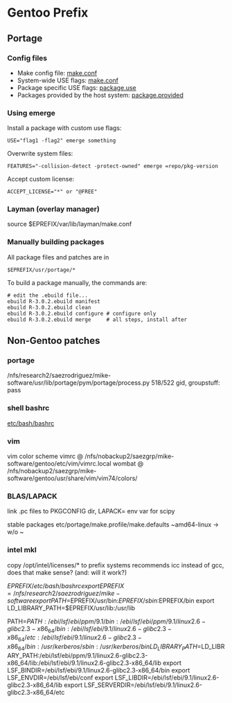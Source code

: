 Gentoo Prefix
=============

Portage
-------

### Config files

 * Make config file: [make.conf](etc/portage/make.profile/make.conf)
 * System-wide USE flags: [make.conf](etc/portage/make.profile/make.conf)
 * Package specific USE flags: [package.use](etc/portage/package.use)
 * Packages provided by the host system: [package.provided](etc/portage/package.provided)

### Using emerge

Install a package with custom use flags:

    USE="flag1 -flag2" emerge something

Overwrite system files:

    FEATURES="-collision-detect -protect-owned" emerge =repo/pkg-version

Accept custom license:

    ACCEPT_LICENSE="*" or "@FREE"

### Layman (overlay manager)

source $EPREFIX/var/lib/layman/make.conf


### Manually building packages

All package files and patches are in

    $EPREFIX/usr/portage/*

To build a package manually, the commands are:

    # edit the .ebuild file...
    ebuild R-3.0.2.ebuild manifest
    ebuild R-3.0.2.ebuild clean
    ebuild R-3.0.2.ebuild configure # configure only
    ebuild R-3.0.2.ebuild merge     # all steps, install after

Non-Gentoo patches
------------------

### portage
/nfs/research2/saezrodriguez/mike-software/usr/lib/portage/pym/portage/process.py
518/522 gid, groupstuff: pass

### shell bashrc

[etc/bash/bashrc](etc/bash/bashrc)

### vim
vim color scheme
vimrc @ /nfs/nobackup2/saezgrp/mike-software/gentoo/etc/vim/vimrc.local
wombat @ /nfs/nobackup2/saezgrp/mike-software/gentoo/usr/share/vim/vim74/colors/

### BLAS/LAPACK
link .pc files to PKGCONFIG dir, LAPACK= env var for scipy

stable packages
etc/portage/make.profile/make.defaults
~amd64-linux -> w/o ~


### intel mkl
copy /opt/intel/licenses/* to prefix
systems recommends icc instead of gcc, does that make sense? (and: will it work?)

$EPREFIX/etc/bash/bashrc
export EPREFIX=/nfs/research2/saezrodriguez/mike-software
export PATH=$EPREFIX/usr/bin:$EPREFIX/sbin:$EPREFIX/bin
export LD_LIBRARY_PATH=$EPREFIX/usr/lib:/usr/lib

PATH=$PATH:/ebi/lsf/ebi/ppm/9.1/bin:/ebi/lsf/ebi/ppm/9.1/linux2.6-glibc2.3-x86_64/bin:/ebi/lsf/ebi/9.1/linux2.6-glibc2.3-x86_64/etc:/ebi/lsf/ebi/9.1/linux2.6-glibc2.3-x86_64/bin:/usr/kerberos/sbin:/usr/kerberos/bin
LD_LIBRARY_PATH=$LD_LIBRARY_PATH:/ebi/lsf/ebi/ppm/9.1/linux2.6-glibc2.3-x86_64/lib:/ebi/lsf/ebi/9.1/linux2.6-glibc2.3-x86_64/lib
export LSF_BINDIR=/ebi/lsf/ebi/9.1/linux2.6-glibc2.3-x86_64/bin
export LSF_ENVDIR=/ebi/lsf/ebi/conf
export LSF_LIBDIR=/ebi/lsf/ebi/9.1/linux2.6-glibc2.3-x86_64/lib
export LSF_SERVERDIR=/ebi/lsf/ebi/9.1/linux2.6-glibc2.3-x86_64/etc



